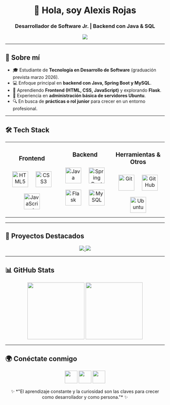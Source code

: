 <h1 align="center">👋 Hola, soy Alexis Rojas</h1>
<h3 align="center">Desarrollador de Software Jr. | Backend con Java & SQL</h3>

<p align="center">
  <img src="https://readme-typing-svg.herokuapp.com?font=Fira+Code&weight=500&size=22&pause=1000&color=00C896&center=true&vCenter=true&width=500&lines=Backend+Developer;Java+%7C+Spring+Boot+%7C+SQL;Apasionado+por+el+aprendizaje;Buscando+mi+primer+rol+profesional+🚀" />
</p>

---

## 🚀 Sobre mí
- 🎓 Estudiante de **Tecnología en Desarrollo de Software** (graduación prevista marzo 2026).  
- 💻 Enfoque principal en **backend con Java, Spring Boot y MySQL**.  
- 🌱 Aprendiendo **Frontend (HTML, CSS, JavaScript)** y explorando **Flask**.  
- 🐧 Experiencia en **administración básica de servidores Ubuntu**.  
- 🔍 En busca de **prácticas o rol junior** para crecer en un entorno profesional.  

---

## 🛠️ Tech Stack

<table align="center">
<tr>
<td align="top" width="33%">

<h3 align="center">Frontend</h3>
<div align="center">  
<a href="https://developer.mozilla.org/en-US/docs/Web/HTML" target="_blank"><img style="margin: 10px" src="https://cdn.jsdelivr.net/gh/devicons/devicon/icons/html5/html5-original-wordmark.svg" alt="HTML5" height="50" /></a>  
<a href="https://developer.mozilla.org/en-US/docs/Web/CSS" target="_blank"><img style="margin: 10px" src="https://cdn.jsdelivr.net/gh/devicons/devicon/icons/css3/css3-original-wordmark.svg" alt="CSS3" height="50" /></a>  
<a href="https://developer.mozilla.org/en-US/docs/Web/JavaScript" target="_blank"><img style="margin: 10px" src="https://cdn.jsdelivr.net/gh/devicons/devicon/icons/javascript/javascript-original.svg" alt="JavaScript" height="50" /></a>  
</div>

</td><td valign="top" width="33%">

<h3 align="center">Backend</h3>
<div align="center">  
<a href="https://www.java.com/" target="_blank"><img style="margin: 10px" src="https://cdn.jsdelivr.net/gh/devicons/devicon/icons/java/java-original-wordmark.svg" alt="Java" height="50" /></a>  
<a href="https://spring.io/projects/spring-boot" target="_blank"><img style="margin: 10px" src="https://cdn.jsdelivr.net/gh/devicons/devicon/icons/spring/spring-original-wordmark.svg" alt="Spring Boot" height="50" /></a>  
<a href="https://flask.palletsprojects.com/" target="_blank"><img style="margin: 10px" src="https://cdn.jsdelivr.net/gh/devicons/devicon/icons/flask/flask-original-wordmark.svg" alt="Flask" height="50" /></a>  
<a href="https://www.mysql.com/" target="_blank"><img style="margin: 10px" src="https://cdn.jsdelivr.net/gh/devicons/devicon/icons/mysql/mysql-original-wordmark.svg" alt="MySQL" height="50" /></a>  
</div>

</td><td valign="top" width="33%">

<h3 align="center">Herramientas & Otros</h3>
<div align="center">  
<a href="https://git-scm.com/" target="_blank"><img style="margin: 10px" src="https://cdn.jsdelivr.net/gh/devicons/devicon/icons/git/git-original-wordmark.svg" alt="Git" height="50" /></a>  
<a href="https://github.com/" target="_blank"><img style="margin: 10px" src="https://cdn.jsdelivr.net/gh/devicons/devicon/icons/github/github-original-wordmark.svg" alt="GitHub" height="50" /></a>  
<a href="https://ubuntu.com/" target="_blank"><img style="margin: 10px" src="https://cdn.jsdelivr.net/gh/devicons/devicon/icons/ubuntu/ubuntu-plain-wordmark.svg" alt="Ubuntu" height="50" /></a>  
</div>

</td>
</tr>
</table>


---

## 📌 Proyectos Destacados

<p align="center">
  <a href="https://github.com/alexisrojas14/FitNourishXis">
    <img src="https://github-readme-stats.vercel.app/api/pin/?username=alexisrojas14&repo=lexis-manage&theme=radical" />
  </a>
  <a href="https://github.com/alexisrojas14/Master-Chef-Colombia-APP">
    <img src="https://github-readme-stats.vercel.app/api/pin/?username=alexisrojas14&repo=master-chef-app&theme=radical" />
  </a>
</p>

---

## 📊 GitHub Stats

<p align="center">
  <img src="https://github-readme-stats.vercel.app/api?username=alexisrojas14&show_icons=true&theme=radical" height="180em"/>
  <img src="https://github-readme-streak-stats.herokuapp.com/?user=alexisrojas14&theme=radical" height="180em"/>
</p>

---

## 🌍 Conéctate conmigo
<p align="center">
  <a href="mailto:alexis.rojas.soft@gmail.com"><img src="https://cdn.jsdelivr.net/gh/devicons/devicon/icons/google/google-original.svg" width="40" height="40"></a>
  <a href="https://linkedin.com/in/alexis-rojas-b72319303"><img src="https://cdn.jsdelivr.net/gh/devicons/devicon/icons/linkedin/linkedin-original.svg" width="40" height="40"></a>
  <a href="https://github.com/alexisrojas14"><img src="https://cdn.jsdelivr.net/gh/devicons/devicon/icons/github/github-original.svg" width="40" height="40"></a>
</p>


<p align="center">
  ✨ *"El aprendizaje constante y la curiosidad son las claves para crecer como desarrollador y como persona."* ✨  
</p>
